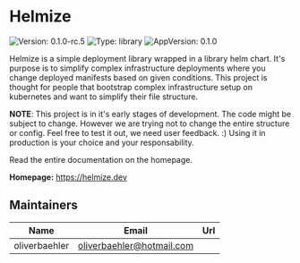 # Helmize

![Version: 0.1.0-rc.5](https://img.shields.io/badge/Version-0.1.0--rc.5-informational?style=flat-square) ![Type: library](https://img.shields.io/badge/Type-library-informational?style=flat-square) ![AppVersion: 0.1.0](https://img.shields.io/badge/AppVersion-0.1.0-informational?style=flat-square)

Helmize is a simple deployment library wrapped in a library helm chart. It's purpose is to simplify complex infrastructure deployments where you change deployed manifests based on given conditions. This project is thought for people that bootstrap complex infrastructure setup on kubernetes and want to simplify their file structure.

**NOTE**: This project is in it's early stages of development. The code might be subject to change. However we are trying not to change the entire structure or config. Feel free to test it out, we need user feedback. :) Using it in production is your choice and your responsability.

Read the entire documentation on the homepage.

**Homepage:** <https://helmize.dev>

## Maintainers

| Name | Email | Url |
| ---- | ------ | --- |
| oliverbaehler | <oliverbaehler@hotmail.com> |  |